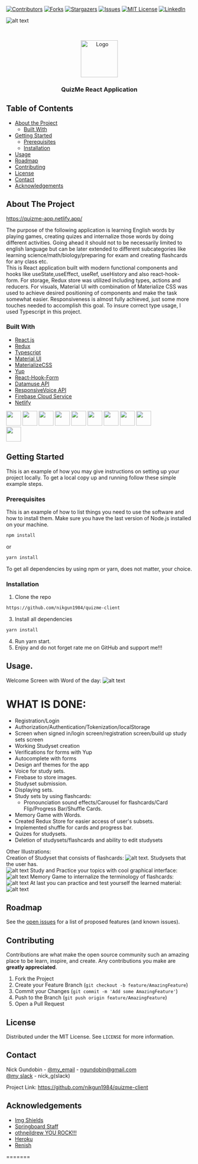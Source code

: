 <!-- PROJECT SHIELDS -->
<!--
*** I'm using markdown "reference style" links for readability.
*** Reference links are enclosed in brackets [ ] instead of parentheses ( ).
*** See the bottom of this document for the declaration of the reference variables
*** for contributors-url, forks-url, etc. This is an optional, concise syntax you may use.
*** https://www.markdownguide.org/basic-syntax/#reference-style-links
-->
[![Contributors][contributors-shield]][contributors-url]
[![Forks][forks-shield]][forks-url]
[![Stargazers][stars-shield]][stars-url]
[![Issues][issues-shield]][issues-url]
[![MIT License][license-shield]][license-url]
[![LinkedIn][linkedin-shield]][linkedin-url]

![alt text](sample.gif)


<!-- PROJECT LOGO -->
<br />
<p align="center">
  <a href="https://ketolifeapp.herokuapp.com/">
    <img src="logo.png" alt="Logo" width="100">
  </a>
  <h3 align="center">QuizMe React Application</h3>
</p>




<!-- TABLE OF CONTENTS -->
## Table of Contents

* [About the Project](#about-the-project)
  * [Built With](#built-with)
* [Getting Started](#getting-started)
  * [Prerequisites](#prerequisites)
  * [Installation](#installation)
* [Usage](#usage)
* [Roadmap](#roadmap)
* [Contributing](#contributing)
* [License](#license)
* [Contact](#contact)
* [Acknowledgements](#acknowledgements)



<!-- ABOUT THE PROJECT -->
## About The Project  

https://quizme-app.netlify.app/  
  
The purpose of the following application is learning English words by playing games,
creating quizes and internalize those words by doing different activities. Going ahead it should not to be necessarily limited to english language but can be later extended to different subcategories like learning science/math/biology/preparing for exam and creating flashcards for any class etc.  
This is React application built with modern functional components and hooks like useState,useEffect, useRef, useHistory and also react-hook-form. For storage, Redux store was utilized including types, actions and reducers. For visuals, Material UI with combination of Materialize CSS was used to achieve desired positioning of components and make the task somewhat easier. Responsiveness is almost fully achieved, just some more touches needed to accomplish this goal. To insure correct type usage, I used Typescript in this project. 

### Built With

* [React.js](https://reactjs.org/)  
* [Redux](https://redux.js.org/)  
* [Typescript](https://www.typescriptlang.org/)  
* [Material UI](https://material-ui.com/)  
* [MaterializeCSS](https://materializecss.com/)  
* [Yup](https://www.npmjs.com/package/yup)  
* [React-Hook-Form](https://react-hook-form.com/) 
* [Datamuse API](http://api.datamuse.com/)
* [ResponsiveVoice API](https://responsivevoice.org/text-to-speech-languages) 
* [Firebase Cloud Service](https://firebase.google.com/) 
* [Netlify](https://www.netlify.com/)

<code><img height="40" src="https://raw.githubusercontent.com/shinokada/shinokada/master/assets/javascript.png"></code>
<code><img height="40" src="https://upload.wikimedia.org/wikipedia/commons/thumb/4/4c/Typescript_logo_2020.svg/1200px-Typescript_logo_2020.svg.png"></code>
<code><img height="40" src="https://raw.githubusercontent.com/shinokada/shinokada/master/assets/visual-studio-code.png"></code>
<code><img height="40" src="https://seeklogo.com/images/J/jest-logo-F9901EBBF7-seeklogo.com.png"></code>
<code><img height="40" src="https://upload.wikimedia.org/wikipedia/commons/thumb/a/a7/React-icon.svg/1200px-React-icon.svg.png"></code>
<code><img height="40" src="https://i.morioh.com/74428a9fdb.png"></code>
<code><img height="40" src="https://res.cloudinary.com/practicaldev/image/fetch/s---i0cDVfO--/c_imagga_scale,f_auto,fl_progressive,h_900,q_auto,w_1600/https://thepracticaldev.s3.amazonaws.com/i/okch3o6nltafe4pdyfdg.png"></code>
<code><img height="40" src="https://reactjsexample.com/content/images/2019/04/react-hook-form.jpg"></code>
<code><img height="40" src="https://venturebeat.com/wp-content/uploads/2020/10/google-firebase-logo.png?fit=800%2C400&strip=all"></code>  
<code><img height="40" src="https://upload.wikimedia.org/wikipedia/commons/thumb/b/b8/Netlify_logo.svg/1280px-Netlify_logo.svg.png"></code>  



## Getting Started

This is an example of how you may give instructions on setting up your project locally.
To get a local copy up and running follow these simple example steps.

### Prerequisites

This is an example of how to list things you need to use the software and how to install them. Make sure you have the last version of Node.js installed on your machine. 

```sh
npm install
```
or
```sh
yarn install
```
To get all dependencies by using npm or yarn, does not matter, your  choice.
### Installation

1. Clone the repo 

```sh
https://github.com/nikgun1984/quizme-client

```
3. Install all dependencies 
```sh
yarn install 
```
4. Run yarn start.  
5. Enjoy and do not forget rate me on GitHub and support me!!!


<!-- USAGE EXAMPLES -->
## Usage. 
Welcome Screen with Word of the day:
![alt text](sample7.png)

# WHAT IS DONE:  
- Registration/Login
- Authorization/Authentication/Tokenization/localStorage
- Screen when signed in/login screen/registration screen/build up study sets screen  
- Working Studyset creation
- Verifications for forms with Yup
- Autocomplete with forms
- Design anf themes for the app
- Voice for study sets. 
- Firebase to store images. 
- Studyset submission.  
- Displaying sets.  
- Study sets by using flashcards:
  - Pronounciation sound effects/Carousel for flashcards/Card Flip/Progress Bar/Shuffle Cards.  
- Memory Game with Words.  
- Created Redux Store for easier access of user's subsets. 
- Implemented shuffle for cards and progress bar. 
- Quizes for studysets. 
- Deletion of studysets/flashcards and ability to edit studysets


Other Illustrations:  
Creation of Studyset that consists of flashcards:
![alt text](sample2.png). 
Studysets that the user has.  
![alt text](sample3.png)
Study and Practice your topics with cool graphical interface:  
![alt text](sample4.png)
Memory Game to internalize the terminology of flashcards:  
![alt text](sample5.png)
At last you can practice and test yourself the learned material:  
![alt text](sample6.png)
 
<!-- ROADMAP -->
## Roadmap

See the [open issues](https://github.com/othneildrew/Best-README-Template/issues) for a list of proposed features (and known issues).



<!-- CONTRIBUTING -->
## Contributing

Contributions are what make the open source community such an amazing place to be learn, inspire, and create. Any contributions you make are **greatly appreciated**.

1. Fork the Project
2. Create your Feature Branch (`git checkout -b feature/AmazingFeature`)
3. Commit your Changes (`git commit -m 'Add some AmazingFeature'`)
4. Push to the Branch (`git push origin feature/AmazingFeature`)
5. Open a Pull Request



<!-- LICENSE -->
## License

Distributed under the MIT License. See `LICENSE` for more information.



<!-- CONTACT -->
## Contact

Nick Gundobin - [@my_email](https://mail.google.com/mail/u/0/?view=cm&fs=1&to=ngundobin@gmail.com&su=SUBJECT&body=BODY&bcc=ngundobin@gmail.com&tf=1) - ngundobin@gmail.com  
[@my slack](sbcommunity-sec.slack.com/U017AUYK05T) - nick_g(slack)

Project Link: [https://github.com/nikgun1984/quizme-client
](https://github.com/nikgun1984/quizme-client)



<!-- ACKNOWLEDGEMENTS -->
## Acknowledgements
* [Img Shields](https://shields.io)
* [Springboard Staff](https://springboard.com)
* [othneildrew YOU ROCK!!!](https://github.com/othneildrew/Best-README-Template)
* [Heroku](https://www.heroku.com/)
* [Renish](https://github.com/renishb10)





<!-- MARKDOWN LINKS & IMAGES -->
<!-- https://www.markdownguide.org/basic-syntax/#reference-style-links -->
[contributors-shield]: https://img.shields.io/badge/contributors-2-green
[contributors-url]: https://github.com/nikgun1984/ketolife_backend/network/dependencies
[forks-shield]: https://img.shields.io/badge/forks-0-red
[forks-url]: https://github.com/nikgun1984/ketolife_backend/network/members
[stars-shield]: https://img.shields.io/badge/stars-0-blue
[stars-url]: https://github.com/nikgun1984/ketolife_backend/stargazers
[issues-shield]: https://img.shields.io/badge/issues-0-yellow
[issues-url]: https://github.com/nikgun1984/ketolife_backend/issues
[license-shield]: https://img.shields.io/badge/license-MIT-yellowgreen
[license-url]: https://github.com/nikgun1984/ketolife_backend/blob/main/README.md
[linkedin-shield]: https://img.shields.io/badge/-LinkedIn-black.svg?style=flat-square&logo=linkedin&colorB=555
[linkedin-url]: https://www.linkedin.com/in/nick-gundobin-5b905931/
[product-screenshot]: images/screenshot.png
=======
